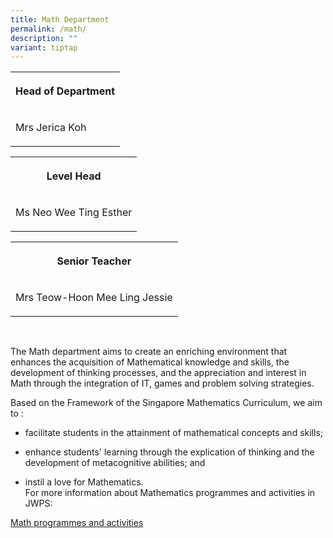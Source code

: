 ```yaml
---
title: Math Department
permalink: /math/
description: ""
variant: tiptap
---
```

<table>
<tbody>
<tr>
<th rowspan="1" colspan="1">
<p>Head of Department</p>
</th>
</tr>
<tr>
<td rowspan="1" colspan="1">
<p>Mrs Jerica Koh</p>
</td>
</tr>
</tbody>
</table>
<table>
<tbody>
<tr>
<th rowspan="1" colspan="1">
<p>Level Head</p>
</th>
</tr>
<tr>
<td rowspan="1" colspan="1">
<p>Ms Neo Wee Ting Esther</p>
</td>
</tr>
</tbody>
</table>
<table>
<tbody>
<tr>
<th rowspan="1" colspan="1">
<p>Senior Teacher</p>
</th>
</tr>
<tr>
<td rowspan="1" colspan="1">
<p>Mrs Teow-Hoon Mee Ling Jessie</p>
</td>
</tr>
</tbody>
</table>
<p>
<br>
</p>
<p>The Math department aims to create an enriching environment that enhances
the acquisition of Mathematical knowledge and skills, the development of
thinking processes, and the appreciation and interest in Math through the
integration of IT, games and problem solving strategies.
<br>
</p>
<p>Based on the Framework of the Singapore Mathematics Curriculum, we aim
to :
<br>
</p>
<ul data-tight="true" class="tight">
<li>
<p>facilitate students in the attainment of mathematical concepts and skills;</p>
</li>
<li>
<p>enhance students' learning through the explication of thinking and the
development of metacognitive abilities; and</p>
</li>
<li>
<p>instil a love for Mathematics.
<br>For more information about Mathematics programmes and activities in JWPS:</p>
</li>
</ul>
<p><a href="/Mathprogram" rel="noopener noreferrer nofollow" target="_blank">Math programmes and activities</a>
</p>